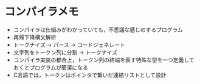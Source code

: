 # コンパイラメモ

- コンパイラは仕組みがわかっていても，不思議な感じのするプログラム
- 再帰下降構文解析
- トークナイズ → パース → コードジェネレート
- 文字列をトークン列に分割 → トークナイズ
- コンパイラ実装の都合上，トークン列の終端を表す特殊な型を一つ定義しておくとプログラムが簡潔になる
- C言語では，トークンはポインタで繋いだ連結リストとして設計

